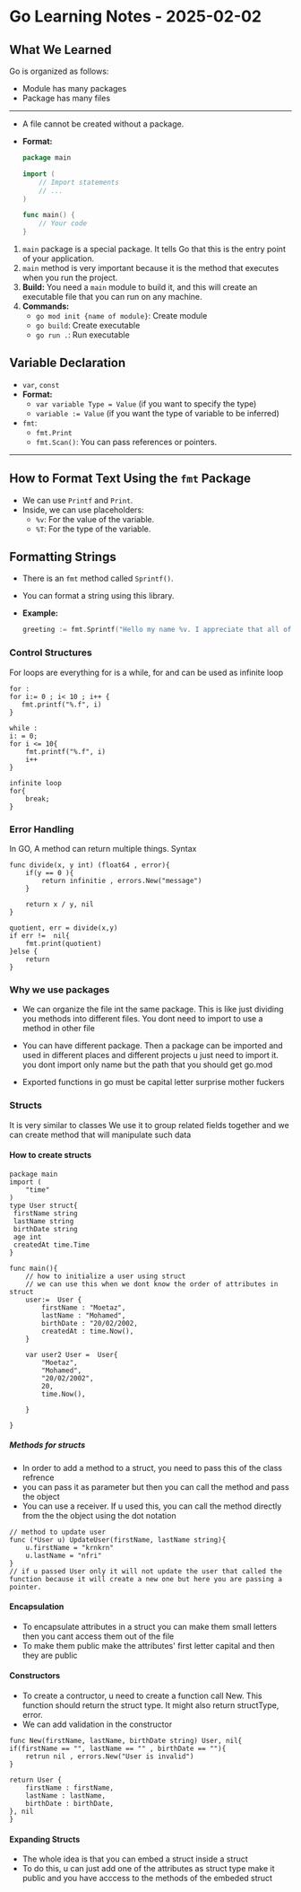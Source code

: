 # Go Learning Notes - 2025-02-02

## What We Learned

Go is organized as follows:

* Module has many packages
* Package has many files

---------------------

* A file cannot be created without a package.
* **Format:**

    ```go
    package main

    import (
        // Import statements
        // ...
    )

    func main() {
        // Your code
    }
    ```

1.  `main` package is a special package. It tells Go that this is the entry point of your application.
2.  `main` method is very important because it is the method that executes when you run the project.
3.  **Build:** You need a `main` module to build it, and this will create an executable file that you can run on any machine.
4.  **Commands:**
    * `go mod init {name of module}`: Create module
    * `go build`: Create executable
    * `go run .`: Run executable

## Variable Declaration

* `var`, `const`
* **Format:**
    * `var variable Type = Value` (if you want to specify the type)
    * `variable := Value` (if you want the type of variable to be inferred)
* `fmt`:
    * `fmt.Print`
    * `fmt.Scan()`: You can pass references or pointers.

------------------

## How to Format Text Using the `fmt` Package

* We can use `Printf` and `Print`.
* Inside, we can use placeholders:
    * `%v`: For the value of the variable.
    * `%T`: For the type of the variable.

## Formatting Strings

* There is an `fmt` method called `Sprintf()`.
* You can format a string using this library.
* **Example:**

    ```go
    greeting := fmt.Sprintf("Hello my name %v. I appreciate that all of you came today and promise it will be exceptional", name)
    ```
### Control Structures 
For loops are everything 
for is a while, for and can be used as infinite loop
```
for :
for i:= 0 ; i< 10 ; i++ {
   fmt.printf("%.f", i) 
}

while : 
i: = 0;
for i <= 10{
    fmt.printf("%.f", i)
    i++ 
}

infinite loop 
for{
    break;
}
```
### Error Handling 
In GO, A method can return multiple things. 
Syntax
``` 
func divide(x, y int) (float64 , error){
    if(y == 0 ){
        return infinitie , errors.New("message")
    }

    return x / y, nil
}

quotient, err = divide(x,y)
if err !=  nil{
    fmt.print(quotient)
}else {
    return
}
```

### Why we use packages 
* We can organize the file int the same package. This is like just dividing you methods into different files. You dont need to import to use a method in other file 

* You can have different package. Then a package can be imported and used in different places and different projects u just need to import it. you dont import only name but the path that you should get go.mod
* Exported functions in go must be capital letter surprise mother fuckers

### Structs 
It is very similar to classes 
We use it to group related fields together and we can create method that will manipulate such data
####   How to create structs 
```
package main 
import (
    "time"
)
type User struct{
 firstName string
 lastName string 
 birthDate string
 age int 
 createdAt time.Time
}

func main(){
    // how to initialize a user using struct
    // we can use this when we dont know the order of attributes in struct
    user:=  User {
        firstName : "Moetaz",
        lastName : "Mohamed",
        birthDate : "20/02/2002,
        createdAt : time.Now(),
    }

    var user2 User =  User{
        "Moetaz",
        "Mohamed",
        "20/02/2002",
        20,
        time.Now(),

    } 

}
```

##### Methods for structs 
* In order to add a method to a struct, you need to pass this of the class refrence
* you can pass it as parameter but then you can call the method and pass the object 
* You can use a receiver. If u used this, you can call the method directly from the the object using the dot notation
```
// method to update user 
func (*User u) UpdateUser(firstName, lastName string){
    u.firstName = "krnkrn"
    u.lastName = "nfri"
}
// if u passed User only it will not update the user that called the function because it will create a new one but here you are passing a pointer.
```
#### Encapsulation
* To encapsulate attributes in a struct you can make them small letters then you cant access them out of the file 
* To make them public make the attributes' first letter capital and then they are public

#### Constructors 
* To create a contructor, u need to create a function call New. This function should return the struct type. It might also return structType, error.
* We can add validation in the constructor 

```
func New(firstName, lastName, birthDate string) User, nil{
if(firstName == "", lastName == "" , birthDate == ""){
    retrun nil , errors.New("User is invalid")
}

return User {
    firstName : firstName,
    lastName : lastName, 
    birthDate : birthDate,
}, nil
}
```

####   Expanding Structs
* The whole idea is that you can embed a struct inside a struct 
* To do this, u can just add one of the attributes as struct type make it public and you have acccess to the methods of the embeded struct 


